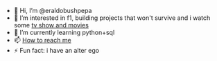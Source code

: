 - 👋 Hi, I’m @eraldobushpepa
- 👀 I’m interested in f1, building projects that won't survive and i watch some [tv show and movies](https://trakt.tv/users/eraldo-bushpepa/)
- 🌱 I’m currently learning python+sql
- 📫  [How to reach me](https://www.linkedin.com/in/eraldo-bushpepa/)
- ⚡ Fun fact: i have an alter ego

<!---
eraldobushpepa/eraldobushpepa is a ✨ special ✨ repository because its `README.md` (this file) appears on your GitHub profile.
You can click the Preview link to take a look at your changes.
--->
